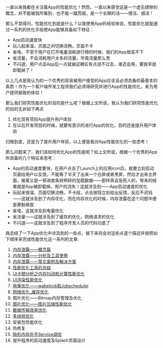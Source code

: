 一直以来我都在关注着App的性能优化！然而，一直以来感觉这是一个虚无缥缈的概念，并不能被我所看到，也不能一蹴而就，是一个长期的活——慢活、细活！

那么不禁得问，性能优化到底是什么？以我使用App的经验来说，性能优化就是通过一系列的优化手段使App能够具备如下特征：

* App启动速度快
* 玩儿起来溜，页面之间切换流畅，页面不卡
* 省电，不至于用户在打开电量消耗排行榜的时候，我们的App居高不下
* 省流量，不会消耗用户太多的流量，毕竟流量那么贵
* 不闪退，用户点击App后一点就崩这确实有点说不过去，谁还会用，要我早就卸载掉了！

以上几点是我认为的一个优秀的容易被用户接受的App应该且必须具备的最基本的素质！作为一个客户端开发工程师我们必须得研究并进行App的性能优化，来为用户提供极致的体验！

那么我们研究性能优化的目的是什么呢？根据上文所说，我认为我们研究性能优化的目的无非如下两点

1. 优化现有项目App提升用户体验
2. 在以后开发项目的时候，就要有意识的进行App的优化，目的还是提升用户体验

归根到底，还是为了提升用户体验，以上便是我对App性能优化的一些思考！

那么问题来了，我们该如何优化App的性能呢？如上文所说，根据一个优秀的App所具备的几个特征来思考：

* App的启动速度要快，在用户点击了Launch上的应用icon后，就要立刻启动页面给用户以反馈，不能等了半天了出来一个白屏或者黑屏，然后才出来主界面，接着又是一顿进度条转啊转的加载数据——那样真会急死人的，带来的结果就是App被卸载掉，用户的流失！这就涉及到——App启动速度的优化
* 玩起来很溜，页面切换流畅，不卡段，点击按钮立刻给出反馈，反应不迟钝——这就涉及到了内存优化，而在内存优化的时候，内存泄露在这个问题中便是罪魁祸首
* 省电，这就涉及到电量优化
* 省流量——这就涉及到了缓存的优化，网络请求的优化
* 不闪退——这就涉及到了程序开发人员的代码功底了

我总结了一下App优化中涉及到的一些点，接下来将会对这些点逐个描述并按照如下顺序来完成性能优化这一系列的文章:

1. [内存泄露——概念篇](内存泄露——概念篇.md)
2. [内存泄露——分析及工具使用](内存泄露——分析及工具使用.md)
3. [内存泄露——常见案例及解决方案](内存泄露——常见案例及解决方案.md)
4. [性能优化工具的总结](性能优化工具的总结.md)
5. [UI卡顿分析之内存抖动和计算性能优化](UI卡顿分析之内存抖动和计算性能优化.md)
6. [UI渲染性能优化](UI渲染性能优化.md)
7. [电量优化——wakelock和Jobscheduler](电量优化——wakelock和Jobscheduler.md)
8. [网络优化_缓存优化](网络优化_缓存优化.md)
9. 图片优化——Bitmap内存管理及优化
10. [图片优化——图片压缩性能优化](图片优化——图片压缩性能优化.md)
11. [数据传输效率优化](数据传输效率优化.md)
12. [多线程优化](多线程优化.md)
13. 安装包性能优化
14. 热修复
15. [隐形内存杀手Service调优](隐形内存杀手Service调优.md)
16. 提升程序的启动速度及Splash页面设计


